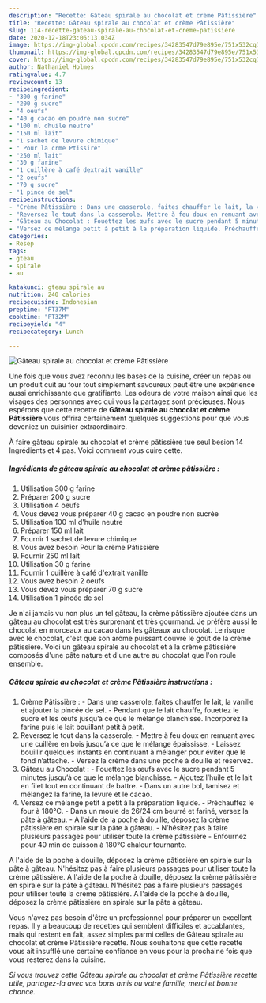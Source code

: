 ```yaml
---
description: "Recette: Gâteau spirale au chocolat et crème Pâtissière"
title: "Recette: Gâteau spirale au chocolat et crème Pâtissière"
slug: 114-recette-gateau-spirale-au-chocolat-et-creme-patissiere
date: 2020-12-18T23:06:13.034Z
image: https://img-global.cpcdn.com/recipes/34283547d79e895e/751x532cq70/gateau-spirale-au-chocolat-et-creme-patissiere-photo-principale-de-la-recette.jpg
thumbnail: https://img-global.cpcdn.com/recipes/34283547d79e895e/751x532cq70/gateau-spirale-au-chocolat-et-creme-patissiere-photo-principale-de-la-recette.jpg
cover: https://img-global.cpcdn.com/recipes/34283547d79e895e/751x532cq70/gateau-spirale-au-chocolat-et-creme-patissiere-photo-principale-de-la-recette.jpg
author: Nathaniel Holmes
ratingvalue: 4.7
reviewcount: 13
recipeingredient:
- "300 g farine"
- "200 g sucre"
- "4 oeufs"
- "40 g cacao en poudre non sucre"
- "100 ml dhuile neutre"
- "150 ml lait"
- "1 sachet de levure chimique"
- " Pour la crme Ptissire"
- "250 ml lait"
- "30 g farine"
- "1 cuillère à café dextrait vanille"
- "2 oeufs"
- "70 g sucre"
- "1 pince de sel"
recipeinstructions:
- "Crème Pâtissière : Dans une casserole, faites chauffer le lait, la vanille et ajouter la pincée de sel. Pendant que le lait chauffe, fouettez le sucre et les œufs jusqu’à ce que le mélange blanchisse. Incorporez la farine puis le lait bouillant petit à petit."
- "Reversez le tout dans la casserole. Mettre à feu doux en remuant avec une cuillère en bois jusqu’à ce que le mélange épaississe. Laissez bouillir quelques instants en continuant à mélanger pour éviter que le fond n’attache. Versez la crème dans une poche à douille et réservez."
- "Gâteau au Chocolat : Fouettez les œufs avec le sucre pendant 5 minutes jusqu’à ce que le mélange blanchisse. Ajoutez l’huile et le lait en filet tout en continuant de battre. Dans un autre bol, tamisez et mélangez la farine, la levure et le cacao."
- "Versez ce mélange petit à petit à la préparation liquide. Préchauffez le four à 180°C. Dans un moule de 26/24 cm beurré et fariné, versez la pâte à gâteau. A l’aide de la poche à douille, déposez la crème pâtissière en spirale sur la pâte à gâteau. N’hésitez pas à faire plusieurs passages pour utiliser toute la crème pâtissière Enfournez pour 40 min de cuisson à 180°C chaleur tournante."
categories:
- Resep
tags:
- gteau
- spirale
- au

katakunci: gteau spirale au 
nutrition: 240 calories
recipecuisine: Indonesian
preptime: "PT37M"
cooktime: "PT32M"
recipeyield: "4"
recipecategory: Lunch

---
```



![Gâteau spirale au chocolat et crème Pâtissière](https://img-global.cpcdn.com/recipes/34283547d79e895e/751x532cq70/gateau-spirale-au-chocolat-et-creme-patissiere-photo-principale-de-la-recette.jpg)

Une fois que vous avez reconnu les bases de la cuisine, créer un repas ou un produit cuit au four tout simplement savoureux peut être une expérience aussi enrichissante que gratifiante. Les odeurs de votre maison ainsi que les visages des personnes avec qui vous la partagez sont précieuses. Nous espérons que cette recette de <strong> Gâteau spirale au chocolat et crème Pâtissière </strong> vous offrira certainement quelques suggestions pour que vous deveniez un cuisinier extraordinaire.

<!--inarticleads1-->

À faire gâteau spirale au chocolat et crème pâtissière tue seul besion 14 Ingrédients et 4 pas. Voici comment vous cuire cette.

##### Ingrédients de gâteau spirale au chocolat et crème pâtissière :

1. Utilisation 300 g farine
1. Préparer 200 g sucre
1. Utilisation 4 oeufs
1. Vous devez vous préparer 40 g cacao en poudre non sucrée
1. Utilisation 100 ml d&#39;huile neutre
1. Préparer 150 ml lait
1. Fournir 1 sachet de levure chimique
1. Vous avez besoin  Pour la crème Pâtissière
1. Fournir 250 ml lait
1. Utilisation 30 g farine
1. Fournir 1 cuillère à café d&#39;extrait vanille
1. Vous avez besoin 2 oeufs
1. Vous devez vous préparer 70 g sucre
1. Utilisation 1 pincée de sel


Je n&#39;ai jamais vu non plus un tel gâteau, la crème pâtissière ajoutée dans un gâteau au chocolat est très surprenant et très gourmand. Je préfère aussi le chocolat en morceaux au cacao dans les gâteaux au chocolat. Le risque avec le chocolat, c&#39;est que son arôme puissant couvre le goût de la crème pâtissière. Voici un gâteau spirale au chocolat et à la crème pâtissière composés d&#39;une pâte nature et d&#39;une autre au chocolat que l&#39;on roule ensemble. 

<!--inarticleads2-->

##### Gâteau spirale au chocolat et crème Pâtissière instructions :

1. Crème Pâtissière : - Dans une casserole, faites chauffer le lait, la vanille et ajouter la pincée de sel. - Pendant que le lait chauffe, fouettez le sucre et les œufs jusqu’à ce que le mélange blanchisse. Incorporez la farine puis le lait bouillant petit à petit.
1. Reversez le tout dans la casserole. - Mettre à feu doux en remuant avec une cuillère en bois jusqu’à ce que le mélange épaississe. - Laissez bouillir quelques instants en continuant à mélanger pour éviter que le fond n’attache. - Versez la crème dans une poche à douille et réservez.
1. Gâteau au Chocolat : - Fouettez les œufs avec le sucre pendant 5 minutes jusqu’à ce que le mélange blanchisse. - Ajoutez l’huile et le lait en filet tout en continuant de battre. - Dans un autre bol, tamisez et mélangez la farine, la levure et le cacao.
1. Versez ce mélange petit à petit à la préparation liquide. - Préchauffez le four à 180°C. - Dans un moule de 26/24 cm beurré et fariné, versez la pâte à gâteau. - A l’aide de la poche à douille, déposez la crème pâtissière en spirale sur la pâte à gâteau. - N’hésitez pas à faire plusieurs passages pour utiliser toute la crème pâtissière - Enfournez pour 40 min de cuisson à 180°C chaleur tournante.


A l&#39;aide de la poche à douille, déposez la crème pâtissière en spirale sur la pâte à gâteau. N&#39;hésitez pas à faire plusieurs passages pour utiliser toute la crème pâtissière. A l&#39;aide de la poche à douille, déposez la crème pâtissière en spirale sur la pâte à gâteau. N&#39;hésitez pas à faire plusieurs passages pour utiliser toute la crème pâtissière. A l&#39;aide de la poche à douille, déposez la crème pâtissière en spirale sur la pâte à gâteau. 

<!--inarticleads1-->

<p>
Vous n'avez pas besoin d'être un professionnel pour préparer un excellent repas. Il y a beaucoup de recettes qui semblent difficiles et accablantes, mais qui restent en fait, assez simples parmi celles de Gâteau spirale au chocolat et crème Pâtissière recette. Nous souhaitons que cette recette vous ait insufflé une certaine confiance en vous pour la prochaine fois que vous resterez dans la cuisine.
</p>

<p>
<i>Si vous trouvez cette Gâteau spirale au chocolat et crème Pâtissière recette utile, partagez-la avec vos bons amis ou votre famille, merci et bonne chance.</i>
</p>
